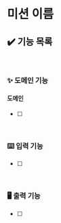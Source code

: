 # 미션 이름

## ✔️ 기능 목록

<br/>

### ✨ 도메인 기능

#### 도메인
- [ ]


<br/>

### ⌨️ 입력 기능
- [ ]

<br/>

### 🖥️ 출력 기능
- [ ]
